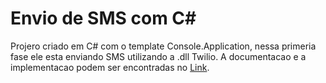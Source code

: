 # Envio de SMS com C#

Projero criado em C# com o template Console.Application, nessa primeria fase ele esta enviando SMS utilizando a .dll Twilio. A documentacao e a implementacao podem ser encontradas no [Link](https://www.twilio.com/docs/quickstart/csharp/sms/sending-via-rest).
